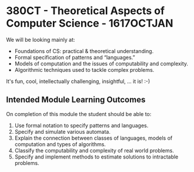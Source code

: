 # 380CT - Theoretical Aspects of Computer Science - 1617OCTJAN

We will be looking mainly at:

* Foundations of CS: practical & theoretical understanding.
* Formal specification of patterns and “languages.”
* Models of computation and the issues of computability and complexity.
* Algorithmic techniques used to tackle complex problems.

It's fun, cool, intellectually challenging, insightful, ... it is! :-)

## Intended Module Learning Outcomes
On completion of this module the student should be able to:

1. Use formal notation to specify patterns and languages.
2. Specify and simulate various automata.
3. Explain the connection between classes of languages, models of computation and types of algorithms.
4. Classify the computability and complexity of real world problems.
5. Specify and implement methods to estimate solutions to intractable problems.
